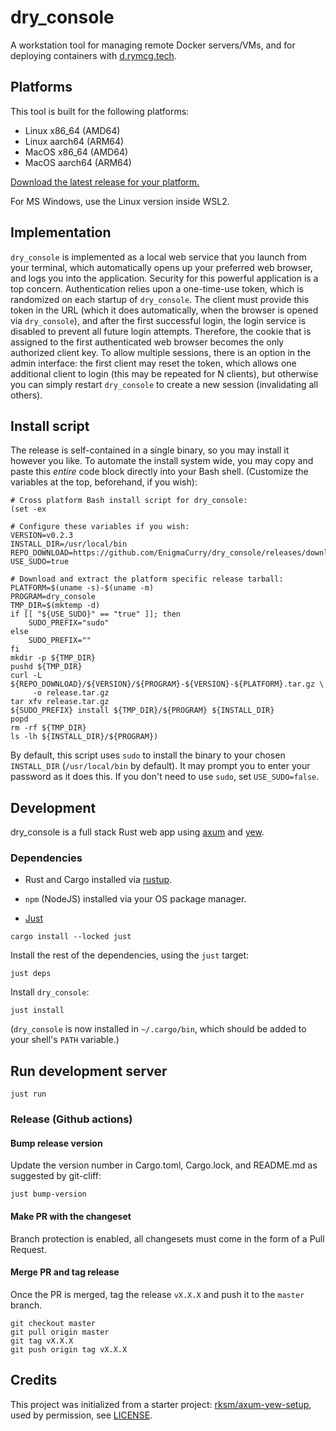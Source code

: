 # dry_console

A workstation tool for managing remote Docker servers/VMs, and for
deploying containers with [d.rymcg.tech](d.rymcg.tech).


## Platforms

This tool is built for the following platforms:

 * Linux x86_64 (AMD64)
 * Linux aarch64 (ARM64)
 * MacOS x86_64 (AMD64)
 * MacOS aarch64 (ARM64)

[Download the latest release for your platform.](https://github.com/EnigmaCurry/dry_console/releases)

For MS Windows, use the Linux version inside WSL2.

## Implementation

`dry_console` is implemented as a local web service that you launch
from your terminal, which automatically opens up your preferred web
browser, and logs you into the application. Security for this powerful
application is a top concern. Authentication relies upon a
one-time-use token, which is randomized on each startup of
`dry_console`. The client must provide this token in the URL (which it
does automatically, when the browser is opened via `dry_console`), and
after the first successful login, the login service is disabled to
prevent all future login attempts. Therefore, the cookie that is
assigned to the first authenticated web browser becomes the only
authorized client key. To allow multiple sessions, there is an option
in the admin interface: the first client may reset the token, which
allows one additional client to login (this may be repeated for N
clients), but otherwise you can simply restart `dry_console` to create
a new session (invalidating all others).

## Install script

The release is self-contained in a single binary, so you may install it however you like.
To automate the install system wide, you may copy and paste this *entire* code block 
directly into your Bash shell. (Customize the variables at the top, beforehand, 
if you wish):

```
# Cross platform Bash install script for dry_console:
(set -ex

# Configure these variables if you wish:
VERSION=v0.2.3
INSTALL_DIR=/usr/local/bin
REPO_DOWNLOAD=https://github.com/EnigmaCurry/dry_console/releases/download
USE_SUDO=true

# Download and extract the platform specific release tarball:
PLATFORM=$(uname -s)-$(uname -m)
PROGRAM=dry_console
TMP_DIR=$(mktemp -d)
if [[ "${USE_SUDO}" == "true" ]]; then
    SUDO_PREFIX="sudo"
else
    SUDO_PREFIX=""
fi
mkdir -p ${TMP_DIR}
pushd ${TMP_DIR}
curl -L ${REPO_DOWNLOAD}/${VERSION}/${PROGRAM}-${VERSION}-${PLATFORM}.tar.gz \
     -o release.tar.gz
tar xfv release.tar.gz
${SUDO_PREFIX} install ${TMP_DIR}/${PROGRAM} ${INSTALL_DIR}
popd
rm -rf ${TMP_DIR}
ls -lh ${INSTALL_DIR}/${PROGRAM})
```

By default, this script uses `sudo` to install the binary to your
chosen `INSTALL_DIR` (`/usr/local/bin` by default). It may prompt you
to enter your password as it does this. If you don't need to use
`sudo`, set `USE_SUDO=false`.

## Development

dry_console is a full stack Rust web app using [axum](https://github.com/tokio-rs/axum) and [yew](https://yew.rs/). 

### Dependencies

 * Rust and Cargo installed via [rustup](https://rustup.rs/).

 * `npm` (NodeJS) installed via your OS package manager.

 * [Just](https://github.com/casey/just?tab=readme-ov-file#readme)
 
```
cargo install --locked just
```

Install the rest of the dependencies, using the `just` target:

```
just deps
```

Install `dry_console`:

```
just install
```

(`dry_console` is now installed in `~/.cargo/bin`, which should be
added to your shell's `PATH` variable.)

## Run development server

```
just run
```

### Release (Github actions)

#### Bump release version

Update the version number in Cargo.toml, Cargo.lock, and README.md as
suggested by git-cliff:

```
just bump-version
```

#### Make PR with the changeset

Branch protection is enabled, all changesets must come in the form of
a Pull Request.

#### Merge PR and tag release

Once the PR is merged, tag the release `vX.X.X` and push it to the
`master` branch.

```
git checkout master
git pull origin master
git tag vX.X.X
git push origin tag vX.X.X
```

## Credits

This project was initialized from a starter project:
[rksm/axum-yew-setup](https://github.com/rksm/axum-yew-setup), used by
permission, see [LICENSE](LICENSE).

